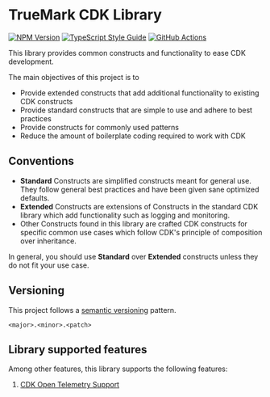 # TrueMark CDK Library

[![NPM Version][npm-image]][npm-url]
[![TypeScript Style Guide][gts-image]][gts-url]
[![GitHub Actions][github-image]][github-url]

This library provides common constructs and functionality to ease CDK development.

The main objectives of this project is to

- Provide extended constructs that add additional functionality to existing CDK constructs
- Provide standard constructs that are simple to use and adhere to best practices
- Provide constructs for commonly used patterns
- Reduce the amount of boilerplate coding required to work with CDK

## Conventions

- **Standard** Constructs are simplified constructs meant for general use. They follow general best practices and have been given sane optimized defaults.
- **Extended** Constructs are extensions of Constructs in the standard CDK library which add functionality such as logging and monitoring.
- Other Constructs found in this library are crafted CDK constructs for specific common use cases which follow CDK's principle of composition over inheritance.

In general, you should use **Standard** over **Extended** constructs unless they do not fit your use case.

## Versioning

This project follows a [semantic versioning](https://semver.org/) pattern.

```
<major>.<minor>.<patch>
```

[github-url]: https://github.com/truemark/cdk/actions
[github-image]: https://github.com/truemark/cdk/workflows/ci/badge.svg
[npm-url]: https://npmjs.org/package/@ncryptyr/client
[npm-image]: https://img.shields.io/npm/v/truemark-cdk-lib.svg
[gts-image]: https://img.shields.io/badge/code%20style-google-blueviolet.svg
[gts-url]: https://github.com/google/gts

## Library supported features

Among other features, this library supports the following features:

1. [CDK Open Telemetry Support](README_otel.md)
